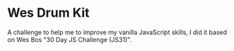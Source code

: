 # Wes Drum Kit

A challenge to help me to improve my vanilla JavaScript skills, I did it based on Wes Bos "30 Day JS Challenge (JS31)".
